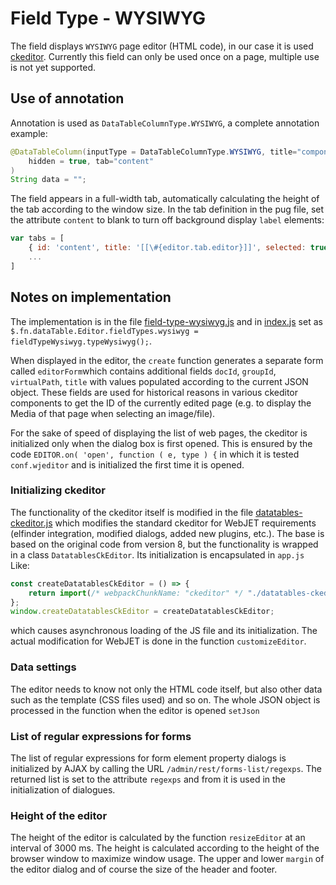 # Field Type - WYSIWYG

The field displays `WYSIWYG` page editor (HTML code), in our case it is used [ckeditor](https://ckeditor.com/ckeditor-4/). Currently this field can only be used once on a page, multiple use is not yet supported.

## Use of annotation

Annotation is used as `DataTableColumnType.WYSIWYG`, a complete annotation example:

```java
@DataTableColumn(inputType = DataTableColumnType.WYSIWYG, title="components.news.template_html",
    hidden = true, tab="content"
)
String data = "";
```

The field appears in a full-width tab, automatically calculating the height of the tab according to the window size. In the tab definition in the pug file, set the attribute `content` to blank to turn off background display `label` elements:

```javascript
var tabs = [
    { id: 'content', title: '[[\#{editor.tab.editor}]]', selected: true, content: '' },
    ...
]
```

## Notes on implementation

The implementation is in the file [field-type-wysiwyg.js](../../../src/main/webapp/admin/v9/npm_packages/webjetdatatables/field-type-wysiwyg) and in [index.js](../../../src/main/webapp/admin/v9/npm_packages/webjetdatatables/index.js) set as `$.fn.dataTable.Editor.fieldTypes.wysiwyg = fieldTypeWysiwyg.typeWysiwyg();`.

When displayed in the editor, the `create` function generates a separate form called `editorForm`which contains additional fields `docId`, `groupId`, `virtualPath`, `title` with values populated according to the current JSON object. These fields are used for historical reasons in various ckeditor components to get the ID of the currently edited page (e.g. to display the Media of that page when selecting an image/file).

For the sake of speed of displaying the list of web pages, the ckeditor is initialized only when the dialog box is first opened. This is ensured by the code `EDITOR.on( 'open', function ( e, type ) {` in which it is tested `conf.wjeditor` and is initialized the first time it is opened.

### Initializing ckeditor

The functionality of the ckeditor itself is modified in the file [datatables-ckeditor.js](../../../src/main/webapp/admin/v9/src/js/datatables-ckeditor.js) which modifies the standard ckeditor for WebJET requirements (elfinder integration, modified dialogs, added new plugins, etc.). The base is based on the original code from version 8, but the functionality is wrapped in a class `DatatablesCkEditor`. Its initialization is encapsulated in `app.js` Like:

```javascript
const createDatatablesCkEditor = () => {
	return import(/* webpackChunkName: "ckeditor" */ "./datatables-ckeditor");
};
window.createDatatablesCkEditor = createDatatablesCkEditor;
```

which causes asynchronous loading of the JS file and its initialization. The actual modification for WebJET is done in the function `customizeEditor`.

### Data settings

The editor needs to know not only the HTML code itself, but also other data such as the template (CSS files used) and so on. The whole JSON object is processed in the function when the editor is opened `setJson`

### List of regular expressions for forms

The list of regular expressions for form element property dialogs is initialized by AJAX by calling the URL `/admin/rest/forms-list/regexps`. The returned list is set to the attribute `regexps` and from it is used in the initialization of dialogues.

### Height of the editor

The height of the editor is calculated by the function `resizeEditor` at an interval of 3000 ms. The height is calculated according to the height of the browser window to maximize window usage. The upper and lower `margin` of the editor dialog and of course the size of the header and footer.

